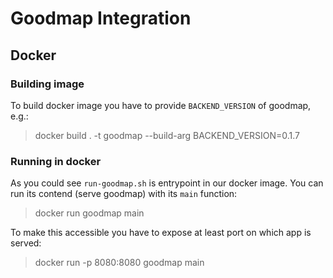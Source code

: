 # Goodmap Integration

## Docker

### Building image

To build docker image you have to provide `BACKEND_VERSION` of goodmap, e.g.:
> docker build . -t goodmap --build-arg BACKEND_VERSION=0.1.7 

### Running in docker

As you could see `run-goodmap.sh` is entrypoint in our docker image. You can run its contend
(serve goodmap) with its `main` function:
> docker run goodmap main

To make this accessible you have to expose at least port on which app is served:
> docker run -p 8080:8080 goodmap main
